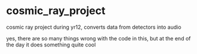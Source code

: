# cosmic_ray_project
cosmic ray project during yr12, converts data from detectors into audio

yes, there are so many things wrong with the code in this, but at the end of the day it does something quite cool
